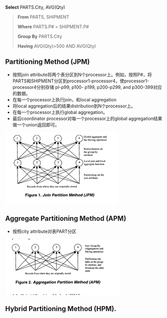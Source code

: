 **Select** PARTS.City, AVG\(Qty\)

> **From** PARTS, SHIPMENT
>
> **Where** PARTS.P\# = SHIPMENT.P\#
>
> **Group By** PARTS.City
>
> **Having** AVG\(Qty\)&gt;500 AND AVG\(Qty\)

## Partitioning Method \(JPM\)

* 按照join attribute将两个表分区到N个processor上。例如，按照P\#，将PARTS和SHIPMENT分区到processor1-processor4，使processor1-processor4分别存储 pI-p99, p100- p199, p200-p299, and p300-399对应的数据。
* 在每一个processor上执行join，和local aggregation
* 将local aggregation后的结果distribution到N个processor上。
* 在每一个processor上执行global aggregation。
* 最后coordinator processor对每一个processor上的global aggregation结果做一个union返回即可。



![](/assets/JPM.png)

## Aggregate Partitioning Method \(APM\)

* 按照city attribute对表PART分区

![](/assets/APM.png)

## Hybrid Partitioning Method \(HPM\).



